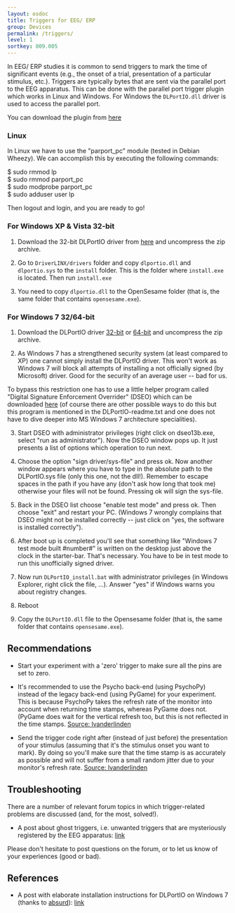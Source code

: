 ```yaml
---
layout: osdoc
title: Triggers for EEG/ ERP
group: Devices
permalink: /triggers/
level: 1
sortkey: 009.005
---
```


In EEG/ ERP studies it is common to send triggers to mark the time of significant events (e.g., the onset of a trial, presentation of a particular stimulus, etc.). Triggers are typically bytes that are sent via the parallel port to the EEG apparatus. This can be done with the parallel port trigger plugin which works in Linux and Windows. For Windows the `DLPortIO.dll` driver is used to access the parallel port. 
  
You can download the plugin from [here][plugin]  


### Linux ###

In Linux we have to use the "parport_pc" module (tested in Debian Wheezy). We can accomplish this by executing the following commands:

$ sudo rmmod lp  
$ sudo rmmod parport_pc  
$ sudo modprobe parport_pc  
$ sudo adduser user lp  

Then logout and login, and you are ready to go!  


### For Windows XP & Vista 32-bit ###

1) Download the 32-bit DLPortIO driver from [here][win32-dll] and uncompress the zip archive.

2) Go to `DriverLINX/drivers` folder and copy `dlportio.dll` and `dlportio.sys` to the `install` folder. This is the folder  where `install.exe` is located. Then run `install.exe`

3) You need to copy `dlportio.dll` to the OpenSesame folder (that is, the same folder that contains `opensesame.exe`).


### For Windows 7 32/64-bit ###

1) Download the DLPortIO driver [32-bit][win7-32-dll] or [64-bit][win7-64-dll] and uncompress the zip archive.  

2) As Windows 7 has a strengthened security system (at least compared to XP) one cannot simply install the DLPortIO driver. This won't work as Windows 7 will block all attempts of installing a not officially signed (by Microsoft) driver. Good for the security of an average user -- bad for us.  

To bypass this restriction one has to use a little helper program called "Digital Signature Enforcement Overrider" (DSEO) which can be downloaded [here][dseo] (of course there are other possible ways to do this but this program is mentioned in the DLPortIO-readme.txt and one does not have to dive deeper into MS Windows 7 architecture specialities).  

3) Start DSEO with administrator privileges (right click on dseo13b.exe, select "run as administrator"). Now the DSEO window pops up. It just presents a list of options which operation to run next.  

4) Choose the option "sign driver/sys-file" and press ok. Now another window appears where you have to type in the absolute path to the DLPortIO.sys file (only this one, not the dll!). Remember to escape spaces in the path if you have any (don't ask how long that took me) otherwise your files will not be found. Pressing ok will sign the sys-file.  

5) Back in the DSEO list choose "enable test mode" and press ok. Then choose "exit" and restart your PC. (Windows 7 wrongly complains that DSEO might not be installed correctly -- just click on "yes, the software is installed correctly").  

6) After boot up is completed you'll see that something like "Windows 7 test mode built #number#" is written on the desktop just above the clock in the starter-bar. That's necessary. You have to be in test mode to run this unofficially signed driver.  

7) Now run `DLPortIO_install.bat` with administrator privileges (in Windows Explorer, right click the file, ...). Answer "yes" if Windows warns you about registry changes.  

8) Reboot  

9) Copy the `DLPortIO.dll` file to the Opensesame folder (that is, the same folder that contains `opensesame.exe`).  


Recommendations
---------------

- Start your experiment with a 'zero' trigger to make sure all the pins are set to zero.  

- It's recommended to use the Psycho back-end (using PsychoPy) instead of the legacy back-end (using PyGame) for your experiment. This is because PsychoPy takes the refresh rate of the monitor into account when returning time stamps, whereas PyGame does not. (PyGame does wait for the vertical refresh too, but this is not reflected in the time stamps. [Source: lvanderlinden][lvanderlinden]
    
- Send the trigger code right after (instead of just before) the presentation of your stimulus (assuming that it's the stimulus onset you want to mark). By doing so you'll make sure that the time stamp is as accurately as possible and will not suffer from a small random jitter due to your monitor's refresh rate. [Source: lvanderlinden][lvanderlinden]


Troubleshooting
---------------

There are a number of relevant forum topics in which trigger-related problems are discussed (and, for the most, solved!).

- A post about ghost triggers, i.e. unwanted triggers that are mysteriously registered by the EEG apparatus: [link][post-1]

Please don't hesitate to post questions on the forum, or to let us know of your experiences (good or bad).


References
----------

- A post with elaborate installation instructions for DLPortIO on Windows 7 (thanks to [absurd][absurd]): [link][post-2]

[win32-dll]: http://files.cogsci.nl/misc/dlportio.zip
[win7-32-dll]: http://real.kiev.ua/files/avreal/dlportio-32-bat.zip
[win7-64-dll]: http://real.kiev.ua/files/avreal/dlportio-64.zip
[post-1]: http://forum.cogsci.nl/index.php?p=/discussion/comment/780#Comment_780
[post-2]: http://forum.cogsci.nl/index.php?p=/discussion/comment/745#Comment_745
[plugin]: https://github.com/dev-jam/opensesame_plugin_parallel-port-trigger/archive/master.zip
[dseo]: http://www.ngohq.com/home.php?page=dseo
[lvanderlinden]: http://forum.cogsci.nl/index.php?p=/discussion/comment/748#Comment_748
[absurd]: http://forum.cogsci.nl/index.php?p=/discussion/comment/745#Comment_745


